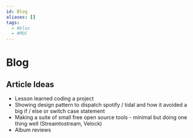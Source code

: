 ```yaml
---
id: Blog
aliases: []
tags:
  - #bloc
  - #MOC
---
```


# Blog

## Article Ideas

- Lesson learned coding a project
- Showing design pattern to dispatch spotify / tidal and how it avoided a big if / else or switch case statement
- Making a suite of small free open source tools - minimal but doing one thing well (Streamtostream, Velock)
- Album reviews
